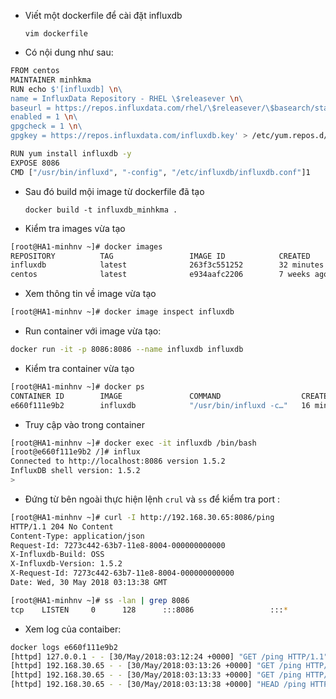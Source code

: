 
- Viết một dockerfile để cài đặt influxdb 

    `vim dockerfile`

- Có nội dung như sau:

```sh
FROM centos
MAINTAINER minhkma
RUN echo $'[influxdb] \n\
name = InfluxData Repository - RHEL \$releasever \n\
baseurl = https://repos.influxdata.com/rhel/\$releasever/\$basearch/stable \n\
enabled = 1 \n\
gpgcheck = 1 \n\
gpgkey = https://repos.influxdata.com/influxdb.key' > /etc/yum.repos.d/influxdata.repo

RUN yum install influxdb -y
EXPOSE 8086
CMD ["/usr/bin/influxd", "-config", "/etc/influxdb/influxdb.conf"]1
```

- Sau đó build mội image từ dockerfile đã tạo 

    `docker build -t influxdb_minhkma .`

- Kiểm tra images vừa tạo 

```sh
[root@HA1-minhnv ~]# docker images
REPOSITORY          TAG                 IMAGE ID            CREATED             SIZE
influxdb            latest              263f3c551252        32 minutes ago      342MB
centos              latest              e934aafc2206        7 weeks ago         199MB
```

- Xem thông tin về image vừa tạo 

```sh
[root@HA1-minhnv ~]# docker image inspect influxdb
```

- Run container với image vừa tạo:

```sh 
docker run -it -p 8086:8086 --name influxdb influxdb
```

- Kiểm tra container vừa tạo 

```sh
[root@HA1-minhnv ~]# docker ps
CONTAINER ID        IMAGE               COMMAND                  CREATED             STATUS              PORTS                    NAMES
e660f111e9b2        influxdb            "/usr/bin/influxd -c…"   16 minutes ago      Up 16 minutes       0.0.0.0:8086->8086/tcp   influxdb
```

- Truy cập vào trong container 

```sh
[root@HA1-minhnv ~]# docker exec -it influxdb /bin/bash
[root@e660f111e9b2 /]# influx
Connected to http://localhost:8086 version 1.5.2
InfluxDB shell version: 1.5.2
> 

```

- Đứng từ bên ngoài thực hiện lệnh `crul` và `ss` để kiểm tra port :

```sh
[root@HA1-minhnv ~]# curl -I http://192.168.30.65:8086/ping
HTTP/1.1 204 No Content
Content-Type: application/json
Request-Id: 7273c442-63b7-11e8-8004-000000000000
X-Influxdb-Build: OSS
X-Influxdb-Version: 1.5.2
X-Request-Id: 7273c442-63b7-11e8-8004-000000000000
Date: Wed, 30 May 2018 03:13:38 GMT
```

```sh
[root@HA1-minhnv ~]# ss -lan | grep 8086
tcp    LISTEN     0      128      :::8086                 :::*   
```
- Xem log của contaiber: 

```sh 
docker logs e660f111e9b2
[httpd] 127.0.0.1 - - [30/May/2018:03:12:24 +0000] "GET /ping HTTP/1.1" 204 0 "-" "InfluxDBShell/1.5.2" 462105fc-63b7-11e8-8001-000000000000 214
[httpd] 192.168.30.65 - - [30/May/2018:03:13:26 +0000] "GET /ping HTTP/1.1" 204 0 "-" "curl/7.29.0" 6b0492a6-63b7-11e8-8002-000000000000 27
[httpd] 192.168.30.65 - - [30/May/2018:03:13:33 +0000] "GET /ping HTTP/1.1" 204 0 "-" "curl/7.29.0" 6f3605da-63b7-11e8-8003-000000000000 33
[httpd] 192.168.30.65 - - [30/May/2018:03:13:38 +0000] "HEAD /ping HTTP/1.1" 204 0 "-" "curl/7.29.0" 7273c442-63b7-11e8-8004-000000000000 43
```



